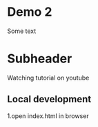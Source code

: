 # Demo 2

Some text

# Subheader

Watching tutorial on youtube

## Local development

1.open index.html in browser
